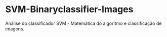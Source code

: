 # SVM-Binaryclassifier-Images
Análise do classificador SVM - Matemática do algoritmo e classificação de imagens.
